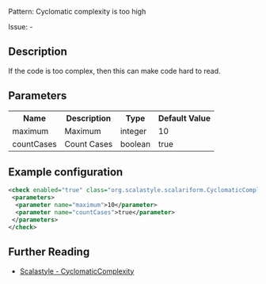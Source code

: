 Pattern: Cyclomatic complexity is too high

Issue: -

## Description

If the code is too complex, then this can make code hard to read.

## Parameters
<table><tr><th>Name</th><th>Description</th><th>Type</th><th>Default Value</th></tr><tr><td>maximum</td>
        <td>Maximum</td>
        <td>integer</td>
        <td>10</td>
      </tr><tr><td>countCases</td>
        <td>Count Cases</td>
        <td>boolean</td>
        <td>true</td>
      </tr></table>

## Example configuration

```xml
<check enabled="true" class="org.scalastyle.scalariform.CyclomaticComplexityChecker" level="warning">
 <parameters>
  <parameter name="maximum">10</parameter>
  <parameter name="countCases">true</parameter>
 </parameters>
</check>
```
<a name="org_scalastyle_scalariform_DeprecatedJavaChecker" />

## Further Reading

* [Scalastyle - CyclomaticComplexity](https://scalastyle.beautiful-scala.com/rules-1.5.0.html#org_scalastyle_scalariform_CyclomaticComplexityChecker)